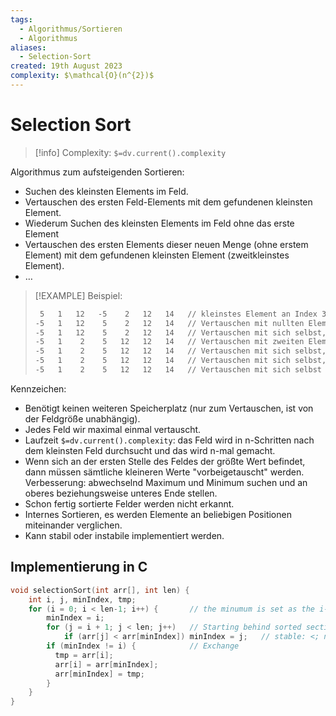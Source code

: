 ```yaml
---
tags:
  - Algorithmus/Sortieren
  - Algorithmus
aliases:
  - Selection-Sort
created: 19th August 2023
complexity: $\mathcal{O}(n^{2})$
---
```


# Selection Sort

> [!info] Complexity: `$=dv.current().complexity`


Algorithmus zum aufsteigenden Sortieren:

- Suchen des kleinsten Elements im Feld.
- Vertauschen des ersten Feld-Elements mit dem gefundenen kleinsten Element.
- Wiederum Suchen des kleinsten Elements im Feld ohne das erste Element
- Vertauschen des ersten Elements dieser neuen Menge (ohne erstem Element) mit dem gefundenen kleinsten Element (zweitkleinstes Element).
- …

> [!EXAMPLE] Beispiel:
>
> ```txt
>  5   1   12   -5    2   12   14   // kleinstes Element an Index 3
> -5   1   12    5    2   12   14   // Vertauschen mit nullten Element, kleinstes Element des verbleibenden Felds an Index 1
> -5   1   12    5    2   12   14   // Vertauschen mit sich selbst, kleinstes Element des verbleibenden Felds an Index 4
> -5   1    2    5   12   12   14   // Vertauschen mit zweiten Element, kleinstes Element des verbleibenden Felds an Index 3
> -5   1    2    5   12   12   14   // Vertauschen mit sich selbst, kleinstes Element des verbleibenden Felds an Index 4
> -5   1    2    5   12   12   14   // Vertauschen mit sich selbst, kleinstes Element des verbleibenden Felds an Index 5
> -5   1    2    5   12   12   14   // Vertauschen mit sich selbst -> Feld sortiert
> ```

Kennzeichen:

- Benötigt keinen weiteren Speicherplatz (nur zum Vertauschen, ist von der Feldgröße unabhängig).
- Jedes Feld wir maximal einmal vertauscht.
- Laufzeit `$=dv.current().complexity`: das Feld wird in n-Schritten nach dem kleinsten Feld durchsucht und das wird n-mal gemacht.
- Wenn sich an der ersten Stelle des Feldes der größte Wert befindet, dann müssen sämtliche kleineren Werte "vorbeigetauscht" werden.  
  Verbesserung: abwechselnd Maximum und Minimum suchen und an oberes beziehungsweise unteres Ende stellen.
- Schon fertig sortierte Felder werden nicht erkannt.
- Internes Sortieren, es werden Elemente an beliebigen Positionen miteinander verglichen.
- Kann stabil oder instabile implementiert werden.

## Implementierung in C

```c
void selectionSort(int arr[], int len) {
    int i, j, minIndex, tmp;     
    for (i = 0; i < len-1; i++) {		// the minumum is set as the i-th Arrayelement
        minIndex = i;
        for (j = i + 1; j < len; j++)	// Starting behind sorted section
            if (arr[j] < arr[minIndex]) minIndex = j;	// stable: <; not stable: <=
        if (minIndex != i) {			// Exchange
          tmp = arr[i];
          arr[i] = arr[minIndex];
          arr[minIndex] = tmp;
        }
    }
}
```